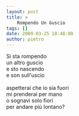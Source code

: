 ```yaml
---
layout: post
title: >
    Rompendo Un Guscio
tags: []
date: 2009-03-25 18:48:00
author: pietro
---
```

Si sta rompendo<br/>un altro guscio<br/>e sto nascendo<br/>e son sull'uscio<br/><br/>aspetterai che io sia fuori<br/>mi prenderai per mano<br/>o sognavi solo fiori<br/>per andare più lontano?
